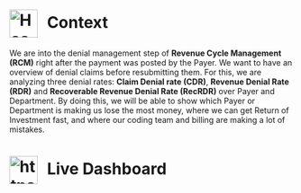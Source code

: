 <h1>
  <img src="https://static.vecteezy.com/system/resources/thumbnails/036/372/442/small_2x/hospital-building-with-ambulance-emergency-car-on-cityscape-background-cartoon-illustration-vector.jpg" alt="Hospital Logo" width="50" style="vertical-align: middle; margin-right: 10px;">
  Context
</h1>

We are into the denial management step of **Revenue Cycle Management (RCM)** right after the payment was posted by the Payer. We want to have an overview of denial claims before resubmitting them. For this, we are analyzing three denial rates: **Claim Denial rate (CDR)**, **Revenue Denial Rate (RDR)** and **Recoverable Revenue Denial Rate (RecRDR)** over Payer and Department. By doing this, we will be able to show which Payer or Department is making us lose the most money, where we can get Return of Investment fast, and where our coding team and billing are making a lot of mistakes.

<h1>
  <img src="https://www.google.com/imgres?q=stat%20image&imgurl=https%3A%2F%2Fpng.pngtree.com%2Fpng-vector%2F20220729%2Fourmid%2Fpngtree-graph-bar-on-transparent-background-red-decreasing-stat-with-arrow-png-image_6090950.png&imgrefurl=https%3A%2F%2Fpngtree.com%2Ffree-png-vectors%2Fstat&docid=jw4OmjGg-NlJ7M&tbnid=7Klz1BUpLq-l-M&vet=12ahUKEwjjn9CS2MmPAxWDF1kFHQ8NFeUQM3oECHMQAA..i&w=360&h=360&hcb=2&ved=2ahUKEwjjn9CS2MmPAxWDF1kFHQ8NFeUQM3oECHMQAA " alt="https://www.google.com/imgres?q=stat%20image&imgurl=https%3A%2F%2Fpng.pngtree.com%2Fpng-vector%2F20220729%2Fourmid%2Fpngtree-graph-bar-on-transparent-background-red-decreasing-stat-with-arrow-png-image_6090950.png&imgrefurl=https%3A%2F%2Fpngtree.com%2Ffree-png-vectors%2Fstat&docid=jw4OmjGg-NlJ7M&tbnid=7Klz1BUpLq-l-M&vet=12ahUKEwjjn9CS2MmPAxWDF1kFHQ8NFeUQM3oECHMQAA..i&w=360&h=360&hcb=2&ved=2ahUKEwjjn9CS2MmPAxWDF1kFHQ8NFeUQM3oECHMQAA" width="50" style="vertical-align: middle; margin-right: 10px;">
  Live Dashboard
</h1>
